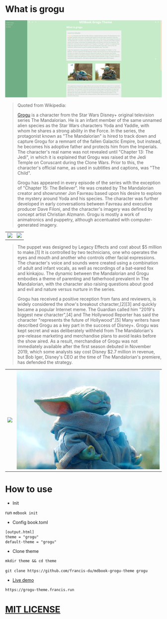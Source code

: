 # What is grogu

[![Grogu](docs/src/images/index.png)](https://grogu-theme.francis.run)

> Quoted from Wikipedia:
>
> [Grogu](https://en.wikipedia.org/wiki/Grogu) is a character from the Star Wars Disney+ original television series The Mandalorian. He is an infant member of the same unnamed alien species as the Star Wars characters Yoda and Yaddle, with whom he shares a strong ability in the Force. In the series, the protagonist known as "The Mandalorian" is hired to track down and capture Grogu for a remnant of the fallen Galactic Empire, but instead, he becomes his adoptive father and protects him from the Imperials. The character's real name was not revealed until "Chapter 13: The Jedi", in which it is explained that Grogu was raised at the Jedi Temple on Coruscant during the Clone Wars. Prior to this, the character's official name, as used in subtitles and captions, was "The Child".
>
> Grogu has appeared in every episode of the series with the exception of "Chapter 15: The Believer". He was created by The Mandalorian creator and showrunner Jon Favreau based upon his desire to explore the mystery around Yoda and his species. The character was further developed in early conversations between Favreau and executive producer Dave Filoni, and the character's imagery was defined by concept artist Christian Alzmann. Grogu is mostly a work of animatronics and puppetry, although accentuated with computer-generated imagery.

<table xmlns="http://www.w3.org/1999/html">
	<tr >
	    <td><img src="docs/src/images/grogu1.gif"></td> 
        <td><img src="docs/src/images/grogu2.gif"></td>
	</tr>
</table>

> The puppet was designed by Legacy Effects and cost about $5 million to make.[1] It is controlled by two technicians, one who operates the eyes and mouth and another who controls other facial expressions. The character's voice and sounds were created using a combination of adult and infant vocals, as well as recordings of a bat-eared fox and kinkajou. The dynamic between the Mandalorian and Grogu embodies a theme of parenting and fatherhood prevalent in The Mandalorian, with the character also raising questions about good and evil and nature versus nurture in the series.
>
> Grogu has received a positive reception from fans and reviewers, is widely considered the show's breakout character,[2][3] and quickly became a popular Internet meme. The Guardian called him "2019's biggest new character",[4] and The Hollywood Reporter has said the character "represents the future of Hollywood".[5] Many writers have described Grogu as a key part in the success of Disney+. Grogu was kept secret and was deliberately withheld from The Mandalorian's pre-release marketing and merchandise plans to avoid leaks before the show aired. As a result, merchandise of Grogu was not immediately available after the first season debuted in November 2019, which some analysts say cost Disney $2.7 million in revenue, but Bob Iger, Disney's CEO at the time of The Mandalorian's premiere, has defended the strategy.

<table xmlns="http://www.w3.org/1999/html">
	<tr >
	    <td><img src="docs/src/images/grogu3.gif"></td> 
        <td><img src="docs/src/images/grogu4.gif"></td>
	</tr>
</table>

# How to use

- Init

run `mdbook init`

- Config book.toml

```shell
[output.html]
theme = "grogu"
default-theme = "grogu"
```

- Clone theme

```shell
mkdir theme && cd theme

git clone https://github.com/francis-du/mdbook-grogu-theme grogu
```

- [Live demo](https://grogu-theme.francis.run)

```shell
https://grogu-theme.francis.run
```

# [MIT LICENSE](LICENSE)